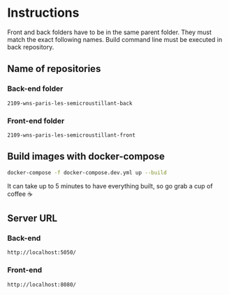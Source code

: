 # Instructions

Front and back folders have to be in the same parent folder.
They must match the exact following names.
Build command line must be executed in back repository.

## Name of repositories

### Back-end folder

`2109-wns-paris-les-semicroustillant-back`

### Front-end folder

`2109-wns-paris-les-semicroustillant-front`

## Build images with docker-compose

```bash
docker-compose -f docker-compose.dev.yml up --build
```

It can take up to 5 minutes to have everything built, so go grab a cup of coffee :coffee:

## Server URL

### Back-end

`http://localhost:5050/`

### Front-end

`http://localhost:8080/`

